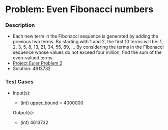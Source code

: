 # Problem: Even Fibonacci numbers

### Description
- Each new term in the Fibonacci sequence is generated by adding the previous two terms. By starting with 1 and 2, the
  first 10 terms will be:
        1, 2, 3, 5, 8, 13, 21, 34, 55, 89, ...
  By considering the terms in the Fibonacci sequence whose values do not exceed four million, find the sum of the
  even-valued terms.
- [Project Euler Problem 2](https://projecteuler.net/problem=2)
- Solution: 4613732

### Test Cases
* Input(s):
    - (int) upper_bound = 4000000

  Output(s):
    - (int) 4613732
